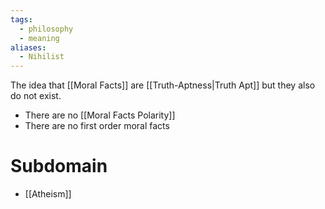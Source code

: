 ```yaml
---
tags:
  - philosophy
  - meaning
aliases:
  - Nihilist
---
```

The idea that [[Moral Facts]] are [[Truth-Aptness|Truth Apt]] but they also do not exist.
- There are no [[Moral Facts Polarity]]
- There are no first order moral facts
# Subdomain
- [[Atheism]]